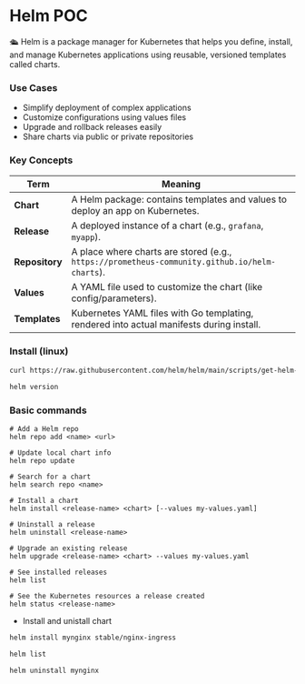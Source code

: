 # Helm POC

🛳️ Helm is a package manager for Kubernetes that helps you define, install, and manage Kubernetes applications using reusable, versioned templates called charts.

### Use Cases

- Simplify deployment of complex applications
- Customize configurations using values files
- Upgrade and rollback releases easily
- Share charts via public or private repositories

### Key Concepts

| Term           | Meaning                                                                                       |
| -------------- | --------------------------------------------------------------------------------------------- |
| **Chart**      | A Helm package: contains templates and values to deploy an app on Kubernetes.                 |
| **Release**    | A deployed instance of a chart (e.g., `grafana`, `myapp`).                                    |
| **Repository** | A place where charts are stored (e.g., `https://prometheus-community.github.io/helm-charts`). |
| **Values**     | A YAML file used to customize the chart (like config/parameters).                             |
| **Templates**  | Kubernetes YAML files with Go templating, rendered into actual manifests during install.      |

### Install (linux)

```bash
curl https://raw.githubusercontent.com/helm/helm/main/scripts/get-helm-3 | bash
```

```bash
helm version
```

### Basic commands

```
# Add a Helm repo
helm repo add <name> <url>

# Update local chart info
helm repo update

# Search for a chart
helm search repo <name>

# Install a chart
helm install <release-name> <chart> [--values my-values.yaml]

# Uninstall a release
helm uninstall <release-name>

# Upgrade an existing release
helm upgrade <release-name> <chart> --values my-values.yaml

# See installed releases
helm list

# See the Kubernetes resources a release created
helm status <release-name>
```

* Install and unistall chart
```bash
helm install mynginx stable/nginx-ingress

helm list

helm uninstall mynginx
```